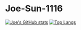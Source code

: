 ﻿# Joe-Sun-1116
 [![ Joe's GitHub stats](https://github-readme-stats.vercel.app/api?username=Joe-Sun-1116&theme=nightowl&show_icons=true&hide=stars,prs,issues,contribs)](https://github.com/anuraghazra/github-readme-stats)
[![Top Langs](https://github-readme-stats.vercel.app/api/top-langs/?username=Joe-Sun-1116&layout=compact)](https://github.com/anuraghazra/github-readme-stats)
